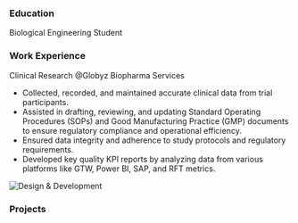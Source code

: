 
### <br> <br> <br> <br> Education
Biological Engineering Student

### Work Experience 
Clinical Research @Globyz Biopharma Services
- Collected, recorded, and maintained accurate clinical data from trial participants. 
- Assisted in drafting, reviewing, and updating Standard Operating Procedures (SOPs) and Good Manufacturing Practice (GMP) 
documents to ensure regulatory compliance and operational efficiency.
- Ensured data integrity and adherence to study protocols and regulatory requirements. 
- Developed key quality KPI reports by analyzing data from various platforms like GTW, Power BI, SAP, and RFT metrics.

![Design & Development](https://www.pharmasalmanac.com/hs-fs/hubfs/Road%20To%20Ireland/Sponsors/Globyz_Header@2x.jpg?width=1316&name=Globyz_Header@2x.jpg) 


### Projects

